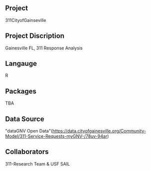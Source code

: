Project
--------
311CityofGainseville

Project Discription
--------------------
Gainesville FL, 311 Response Analysis

Langauge
---------
R

Packages
--------
TBA

Data Source
------------
"dataGNV Open Data"(https://data.cityofgainesville.org/Community-Model/311-Service-Requests-myGNV-/78uv-94ar)

Collaborators
----------
311-Research Team & USF SAIL
